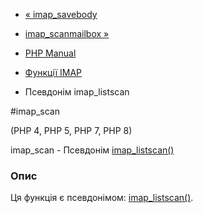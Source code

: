 - [« imap_savebody](function.imap-savebody.md)
- [imap_scanmailbox »](function.imap-scanmailbox.md)

- [PHP Manual](index.md)
- [Функції IMAP](ref.imap.md)
- Псевдонім imap_listscan

#imap_scan

(PHP 4, PHP 5, PHP 7, PHP 8)

imap_scan - Псевдонім [imap_listscan()](function.imap-listscan.md)

### Опис

Ця функція є псевдонімом:
[imap_listscan()](function.imap-listscan.md).
